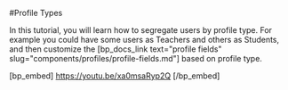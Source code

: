 #Profile Types

In this tutorial, you will learn how to segregate users by profile type. For example you could have some users as Teachers and others as Students, and then customize the [bp_docs_link text="profile fields" slug="components/profiles/profile-fields.md"] based on profile type.

[bp_embed] https://youtu.be/xa0msaRyp2Q [/bp_embed]